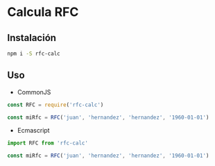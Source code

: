 # Calcula RFC

## Instalación

```bash
npm i -S rfc-calc
```

## Uso

- CommonJS

```js
const RFC = require('rfc-calc')

const miRfc = RFC('juan', 'hernandez', 'hernandez', '1960-01-01')
```

- Ecmascript

```js
import RFC from 'rfc-calc'

const miRfc = RFC('juan', 'hernandez', 'hernandez', '1960-01-01')
```
